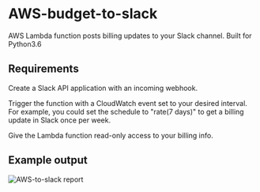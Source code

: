 # AWS-budget-to-slack
AWS Lambda function posts billing updates to your Slack channel. Built for Python3.6

## Requirements

Create a Slack API application with an incoming webhook. 

Trigger the function with a CloudWatch event set to your desired interval. For example, you could set the schedule to "rate(7 days)" to get a billing update in Slack once per week.

Give the Lambda function read-only access to your billing info.


## Example output
![AWS-to-slack report](https://raw.githubusercontent.com/richstokes/AWS-budget-to-slack/master/example.png)

